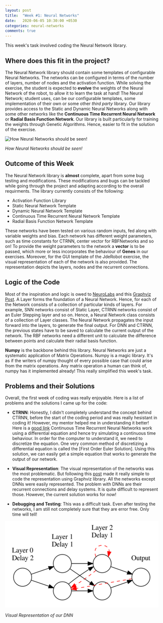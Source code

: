 ```yaml
---
layout: post
title:  "Week #1: Neural Networks"
date:   2020-06-05 10:30:00 +0530
categories: neural-networks
comments: true
---
```

This week's task involved coding the Neural Network library.

## Where does this fit in the project?
The Neural Network library should contain some templates of configurable Neural Networks. The networks can be configured in terms of the number of layers, number of nodes and the activation function. While solving the exercise, the student is expected to **evolve** the weights of the Neural Network of the robot, to allow it to learn the task at hand! The Neural Network; student uses, can be our configurable templates, some implementation of their own or some other *third party* library. Our library provides access to the Static and Dynamic Neural Networks along with some other networks like the **Continuous Time Recurrent Neural Network** or **Radial Basis Function Network**. Our library is built particularly for training the weights through Genetic Algorithms. Hence, easier to fit in the solution of the exercise.

![How Neural Networks should be seen!](https://miro.medium.com/max/1890/1*wHLVHCmwKAgWK9a4npHhEA.jpeg)

*How Neural Networks should be seen!*

## Outcome of this Week
The Neural Network library is **almost** complete, apart from some bug testing and modifications. These modifications and bugs can be tackled while going through the project and adapting according to the overall requirments. The library currently consists of the following:

- Activation Function Library
- Static Neural Network Template
- Dynamic Neural Network Template
- Continuous Time Recurrent Neural Network Template
- Radial Basis Function Network Template

These networks have been tested on various random inputs, fed along with variable weights and bias. Each network has different weight parameters, such as time constants for CTRNN, center vector for RBFNetworks and so on! To provide the weight parameters to the network a **vector** is to be passed, which more or less incorporates the behaviour of **Genes** in our exercises. Moreover, for the GUI template of the JdeRobot exercise, the visual representation of each of the network is also provided. The representation depicts the layers, nodes and the recurrent connections. 

## Logic of the Code
Most of the inspiration and logic is owed to [NeuroLabs](https://github.com/zueve/neurolab) and this [Graphviz Post](https://tgmstat.wordpress.com/2013/06/12/draw-neural-network-diagrams-graphviz/). A Layer forms the foundation of a Neural Network. Hence, for each of the Network consists of a collection of particular kinds of layers. For example, SNN networks consist of Static Layer, CTRNN networks consist of an Euler Stepping layer and so on. Hence, a Neural Network class consists of a collection of Layer classes. The Neural Network propagates the input forward into the layers, to generate the final output. For DNN and CTRNN, the previous states have to be saved to calculate the current output of the network. The RBF networks need a different unit to calculate the difference between points and calculate their radial basis function.

**Numpy** is the backbone behind this library. Neural Networks are just a systematic application of Matrix Operations. Numpy is a magic library. It's as if the writers of numpy thought of every possible case that could arise from the matrix operations. Any matrix operation a human can think of, numpy has it implemented already! This really simplified this week's task.

## Problems and their Solutions
Overall, the first week of coding was really enjoyable. Here is a list of problems and the solutions I came up for the code:

- **CTRNN**: Honestly, I didn't completely understand the concept behind CTRNN, before the start of the coding period and was really hesistant in coding it! However, my mentor helped me in understanding it better! Here is a [good link](https://neat-python.readthedocs.io/en/latest/ctrnn.html) Continuous Time Recurrent Neural Networks work using a differential equation and hence try simulating a continuous time behaviour. In order for the computer to understand it, we need to discretize the equation. One very common method of discretizing a differential equation is called the [First Order Euler Solution]. Using this solution, we can easily get a simple equation that works to generate the output of our network.

- **Visual Representation**: The visual representation of the networks was the most problematic. But following this [post](https://tgmstat.wordpress.com/2013/06/12/draw-neural-network-diagrams-graphviz/) made it really simple to code the representation using Graphviz library. All the networks except DNNs were easily represented. The problem with DNNs are their recurrent connections and delay systems. It is quite difficult to represent those. However, the current solution works for now!

- **Debugging and Testing**: This was a difficult task. Even after testing the networks, I am still not completely sure that they are error free. Only time will tell!

![Visual Representation of our DNN](./../assets/img/DNN_repr.png)

*Visual Representation of our DNN*


